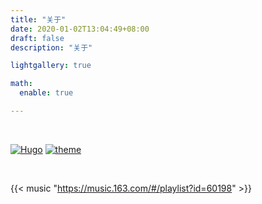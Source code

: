 ```yaml
---
title: "关于"
date: 2020-01-02T13:04:49+08:00
draft: false
description: "关于"

lightgallery: true

math:
  enable: true

---
```




<br>

 [![Hugo](https://img.shields.io/badge/Hugo-0.92.2-ff4088?style=flat&logo=hugo)](https://gohugo.io/)             [![theme](https://img.shields.io/badge/Theme-LoveIt-green)](https://github.com/dillonzq/LoveIt)

<br>



{{< music "https://music.163.com/#/playlist?id=60198" >}}

